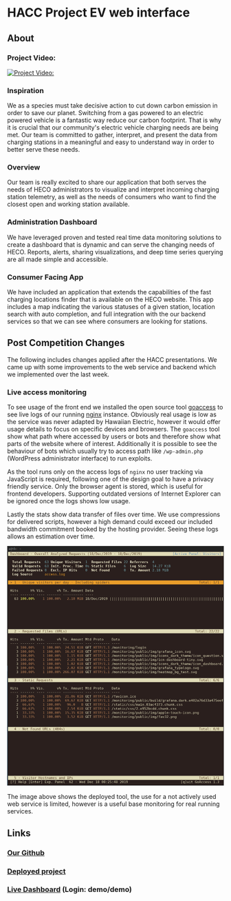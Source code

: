 # HACC Project EV web interface

## About

### Project Video:

[![Project Video:](https://img.youtube.com/vi/YdtEFqkVBOk/0.jpg)](https://www.youtube.com/watch?v=YdtEFqkVBOk&feature=emb_title)

### Inspiration

We as a species must take decisive action to cut down carbon emission in order
to save our planet. Switching from a gas powered to an electric powered vehicle
is a fantastic way reduce our carbon footprint. That is why it is crucial that
our community's electric vehicle charging needs are being met. Our team is
committed to gather, interpret, and present the data from charging stations in
a meaningful and easy to understand way in order to better serve these needs.

### Overview

Our team is really excited to share our application that both serves the needs
of HECO administrators to visualize and interpret incoming charging station
telemetry, as well as the needs of consumers who want to find the closest open
and working station available.

### Administration Dashboard

We have leveraged proven and tested real time data monitoring solutions to
create a dashboard that is dynamic and can serve the changing needs of HECO.
Reports, alerts, sharing visualizations, and deep time series querying are all
made simple and accessible.

### Consumer Facing App

We have included an application that extends the capabilities of the fast
charging locations finder that is available on the HECO website. This app
includes a map indicating the various statuses of a given station, location
search with auto completion, and full integration with the our backend services
so that we can see where consumers are looking for stations.

## Post Competition Changes

The following includes changes applied after the HACC presentations. We came up
with some improvements to the web service and backend which we implemented over
the last week.

### Live access monitoring

To see usage of the front end we installed the open source tool
[goaccess](https://goaccess.io/) to see live logs of our running
[nginx](https://nginx.org) instance. Obviously real usage is low as the service
was never adapted by Hawaiian Electric, however it would offer usage details to
focus on specific devices and browsers. The `goaccess` tool show what path
where accessed by users or bots and therefore show what parts of the website
where of interest. Additionally it is possible to see the behaviour of bots
which usually try to access path like `/wp-admin.php` (WordPress administrator
interface) to run exploits.

As the tool runs only on the access logs of `nginx` no user tracking via
JavaScript is required, following one of the design goal to have a privacy
friendly service. Only the browser agent is stored, which is useful for
frontend developers. Supporting outdated versions of Internet Explorer can be
ignored once the logs shows low usage.

Lastly the stats show data transfer of files over time. We use compressions for
delivered scripts, however a high demand could exceed our included bandwidth
commitment booked by the hosting provider. Seeing these logs allows an
estimation over time.

![goaccess](img/goaccess.png)

The image above shows the deployed tool, the use for a not actively used web
service is limited, however is a useful base monitoring for real running
services.

## Links

### [Our Github](https://github.com/HACC2019/hacc-overflow/)

### [Deployed project](https://hacc.aparcar.org)

### [Live Dashboard](https://hacc.aparcar.org/monitoring/d/1iX4RMAWk/overview?orgId=1&refresh=1m&from=1573568903794&to=1573590503794) (Login: demo/demo)
